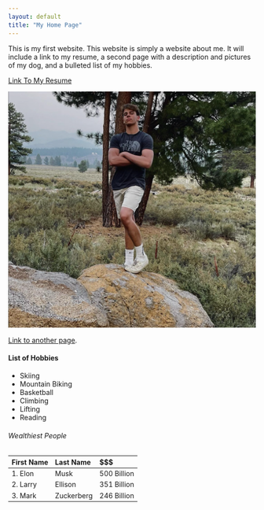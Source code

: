 ```yaml
---
layout: default
title: "My Home Page"
---
```


This is my first website. This website is simply a website about me. It will include a link to my resume, a second page with a description and pictures of my dog, and a bulleted list of my hobbies.

[Link To My Resume](https://docs.google.com/document/d/1qsex0VbKNqXBlR3OvObcUXqdpEySb3fatiYtifDdiDw/edit?tab=t.0)

![bobbypicture](assets/images/bobbypicture.png)

[Link to another page](./SecondPage.html).



#### List of Hobbies

*   Skiing
*   Mountain Biking
*   Basketball
*   Climbing
*   Lifting
*   Reading


###### Wealthiest People

| First Name   | Last Name |      $$$      |
|:-------------|:------------------|:------|
| 1. Elon      | Musk      | 500 Billion   |
| 2. Larry     | Ellison   | 351 Billion   |
| 3. Mark      | Zuckerberg| 246 Billion   |



